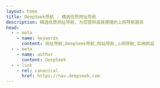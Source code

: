 ```yaml
---
layout: home
title: DeepSeek导航 - 精选优质网址导航
description: 精选优质网址导航，为您提供高效便捷的上网导航服务
head:
  - - meta
    - name: keywords
      content: 网址导航,DeepSeek导航,网站导航,上网导航,实用网站
  - - meta
    - name: author
      content: DeepSeek
  - - link
    - rel: canonical
      href: https://nav.deepseek.com
---
```


<script setup>
import { navigation } from './data/navigation'
</script>

<div class="nav-container">
  

  <NavGrid :categories="navigation.categories" />
</div>

<style scoped>
.nav-container {
  max-width: var(--content-width);
  margin: 0 auto;
  padding: 0 1rem;
}

.nav-header {
  text-align: center;
  padding: 3rem 0;
  margin-bottom: 2rem;
  background: var(--bg-gradient);
  border-radius: 12px;
}

.nav-header-content {
  max-width: 600px;
  margin: 0 auto;
}

.nav-header h1 {
  background: var(--primary-gradient);
  -webkit-background-clip: text;
  background-clip: text;
  color: transparent;
  font-size: 2.5rem;
  font-weight: 700;
  margin-bottom: 1rem;
}

.nav-header p {
  color: var(--text-color-light);
  font-size: 1.1rem;
  line-height: 1.6;
}

@media (max-width: 640px) {
  .nav-header {
    padding: 2rem 1rem;
  }
  
  .nav-header h1 {
    font-size: 2rem;
  }
  
  .nav-header p {
    font-size: 1rem;
  }
}
</style> 